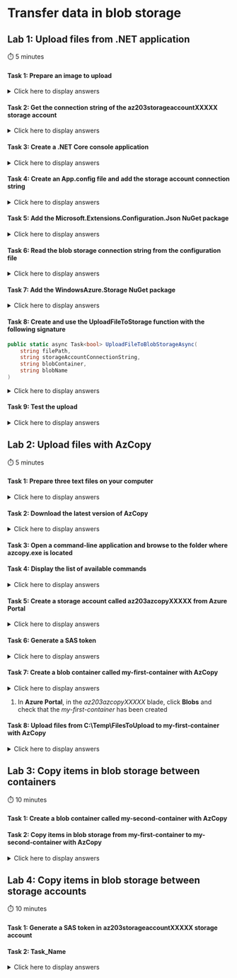 # Transfer data in blob storage

## Lab 1: Upload files from .NET application 

:stopwatch: 5 minutes

#### Task 1: Prepare an image to upload

<details>
<summary>Click here to display answers</summary>

1. Open a web browser and go to [https://upload.wikimedia.org/wikipedia/en/thumb/3/3a/Avanade_logo17.png/250px-Avanade_logo17.png](https://upload.wikimedia.org/wikipedia/en/thumb/3/3a/Avanade_logo17.png/250px-Avanade_logo17.png)

1. Download the image on your computer

</details>

#### Task 2: Get the connection string of the az203storageaccountXXXXX storage account

<details>
<summary>Click here to display answers</summary>

1. In [**Azure Portal**](https://portal.azure.com), in the **Favorites** menu, click **Storage accounts**

1. Click *az203storageaccountXXXXX* created in the previous lab

1. In the **Storage account** blade, click **Access keys** in the menu

1. In the **Access keys** blade, copy the **Connection string** of the master key

</details>

#### Task 3: Create a .NET Core console application

<details>
<summary>Click here to display answers</summary>

1. Open **Visual Studio**

1. Click the menu **File** > **New** > **Project...**

1. In the **New Project** window, expand **Visual C#** and select **.NET Core**, then select **Console App (.NET Core)**

1. Next to **Name**, type *BlobStorageSample*

1. Click **OK**

</details>

#### Task 4: Create an App.config file and add the storage account connection string

<details>
<summary>Click here to display answers</summary>

1. In **Visual Studio**, right-click the *BlobStorageSample* project and select **Add** > **New Item...**

1. In the **Add New Item - BlobStorageSample** window, select **JSON File**

1. Next to **Name**, type *appsettings.json*

1. Click **Add**

1. Open the *appsettings.json* file

1. Add the *ConnectionStrings* section

1. Add *Storage* and paste the connection string

1. In the **Solution Explorer**, right-click the *appsettings.json* file, displays the **Properties**

1. In the **Properties**, next to **Copy to Output Directory** select **Copy always**

</details>

#### Task 5: Add the Microsoft.Extensions.Configuration.Json NuGet package

<details>
<summary>Click here to display answers</summary>

1. In **Visual Studio**, right-click the *BlobStorageSample* project and select **Manage NuGet Packages...**

1. In **NuGet: BlobStorageSample**, select the **Browse** tab

1. Search and select *Microsoft.Extensions.Configuration.Json*

1. Click **Install**

1. In the **License Acceptance** popup, click **I Accept**

1. Close **NuGet: BlobStorageSample**

</details>

#### Task 6: Read the blob storage connection string from the configuration file

<details>
<summary>Click here to display answers</summary>

1. In the **Main** method, add the following code:

    ```csharp
    var configuration = new ConfigurationBuilder()
        .SetBasePath(Directory.GetCurrentDirectory())
        .AddJsonFile("appsettings.json", 
            optional: true, 
            reloadOnChange: true)
        .Build();

    var connectionstring = ConfigurationExtensions
        .GetConnectionString(configuration, "Storage");
    ```

</details>

#### Task 7: Add the WindowsAzure.Storage NuGet package

<details>
<summary>Click here to display answers</summary>

1. In **Visual Studio**, right-click the *BlobStorageSample* project and select **Manage NuGet Packages...**

1. In **NuGet: BlobStorageSample**, select the **Browse** tab

1. Search and select *WindowsAzure.Storage*

1. Click **Install**

1. In the **License Acceptance** popup, click **I Accept**

1. Close **NuGet: BlobStorageSample**

</details>

#### Task 8: Create and use the UploadFileToStorage function with the following signature

```csharp
public static async Task<bool> UploadFileToBlobStorageAsync(
    string filePath,
    string storageAccountConnectionString,
    string blobContainer,
    string blobName
)
```

<details>
<summary>Click here to display answers</summary>

1. Implement the **UploadFileToBlobStorageAsync** method as below:

    ```csharp
    public static async Task<bool> UploadFileToBlobStorageAsync(
        string filePath,
        string storageAccountConnectionString,
        string blobContainer,
        string blobName
    )
    {
        CloudStorageAccount storageAccount = CloudStorageAccount.Parse(storageAccountConnectionString);
        CloudBlobClient blobClient = storageAccount.CreateCloudBlobClient();
        CloudBlobContainer container = blobClient.GetContainerReference(blobContainer);
        CloudBlockBlob blockBlob = container.GetBlockBlobReference(blobName);

        using (var fileStream = File.Open(filePath, FileMode.Open))
        {
            await blockBlob.UploadFromStreamAsync(fileStream);
        }

        return await Task.FromResult(true);
    }
    ```

1. In the **Main** method, replace *XXXXX* with the image file path and add the following code:

    ```csharp
    UploadFileToBlobStorageAsync(
        XXXXX,
        connectionstring,
        "az203-blob-storage",
        "AvanadeLogo.png")
        .GetAwaiter()
        .GetResult();
    ```

</details>

#### Task 9: Test the upload

<details>
<summary>Click here to display answers</summary>

1. Click the menu **Debug** > **Start Debugging** to start debugging the solution

1. After completion, check the blob storage from **Azure Portal** or from **Microsoft Azure Storage Explorer**

</details>

## Lab 2: Upload files with AzCopy

:stopwatch: 5 minutes

#### Task 1: Prepare three text files on your computer

<details>
<summary>Click here to display answers</summary>

1. Create a folder called *Temp* on *C:\\*

1. Create a subfolder called *FilesToUpload* in the *C:\Temp* folder

1. In the *FilesToUpload* folder, create a new text file called *Alpha.txt*, and write Alpha in the file

1. In the *FilesToUpload* folder, create a new text file called *Beta.txt*, and write Beta in the file

1. In the *FilesToUpload* folder, create a new text file called *Omega.txt*, and write Omega in the file

</details>

#### Task 2: Download the latest version of AzCopy

<details>
<summary>Click here to display answers</summary>

* [Windows](https://aka.ms/downloadazcopy-v10-windows

* [Linux](https://aka.ms/downloadazcopy-v10-linux)

* [MacOS](https://aka.ms/downloadazcopy-v10-mac)

</details>

#### Task 3: Open a command-line application and browse to the folder where azcopy.exe is located

#### Task 4: Display the list of available commands

<details>
<summary>Click here to display answers</summary>

1. Launch the following command:

    ```bat
    .\azcopy --help
    ```

</details>

#### Task 5: Create a storage account called az203azcopyXXXXX from Azure Portal

<details>
<summary>Click here to display answers</summary>

1. In [**Azure Portal**](https://portal.azure.com), in the **Favorites** menu, click **Create a resource**

1. In the **Azure Marketplace**, select **Storage**, then select **Storage account**

1. Next to **Subscription**, select a valid and active subscription

1. Next to **Resource group**, click **Create new**

1. In the popup, under **Name**, type *az203-rg*, then click **OK**

1. Next to **Storage account name**, type *az203azcopyXXXXX* (replace XXXXX by a unique name)

1. Next to **Location**, select the location nearest to your location

1. Next to **Performance**, check **Standard**

1. Next to **Account kind**, select **StorageV2 (general purpose v2)**

1. Next to **Replication**, select **Read-access-geo-redundant storage (RA-GRS)**

1. Next to **Access tier (default)**, select **Hot**

1. Click **Review + create**

1. After completion of validation, click **Create**s

</details>

#### Task 6: Generate a SAS token

<details>
<summary>Click here to display answers</summary>

1. In **Azure Portal**, in the *az203azcopyXXXXX* blade, click  **Shared access signature**

1. Click the **Generate SAS connection string** button

1. Copy the **SAS token**

</details>

#### Task 7: Create a blob container called my-first-container with AzCopy

<details>
<summary>Click here to display answers</summary>

1. Prepare the command by replacing XXXXX with the unique name, and by adding the SAS token at the end of the URL

    ```bat
    .\azcopy make "https://az203azcopyXXXXX.blob.core.windows.net/my-first-container"
    ```

1. Launch the command

    The following message should appear:
    ```text
    Successfully created the resource.
    ```

</details>

1. In **Azure Portal**, in the *az203azcopyXXXXX* blade, click **Blobs** and check that the *my-first-container* has been created

#### Task 8: Upload files from C:\Temp\FilesToUpload to my-first-container with AzCopy

<details>
<summary>Click here to display answers</summary>

1. Prepare the command by replacing XXXXX with the unique name, and by adding the SAS token at the end of the URL

    ```bat
    .\azcopy copy "C:\Temp\FilesToUpload\*.txt" "https://az203azcopyXXXXX.blob.core.windows.net/my-first-container"
    ```

1. Launch the command

1. In **Azure Portal**, go to the *my-first-container*, and check that the files have been uploaded

</details>

## Lab 3: Copy items in blob storage between containers

:stopwatch: 10 minutes

#### Task 1: Create a blob container called my-second-container with AzCopy

#### Task 2: Copy items in blob storage from my-first-container to my-second-container with AzCopy

<details>
<summary>Click here to display answers</summary>

1. Prepare the command by replacing XXXXX with the unique name, and by adding the SAS token at the end of both URLs

    ```bat
    .\azcopy copy "https://az203azcopyXXXXX.blob.core.windows.net/my-first-container" "https://az203azcopyXXXXX.blob.core.windows.net/my-second-container" --recursive=true
    ```

1. Launch the command

1. In **Azure Portal**, go to the *my-second-container*, and check that the files have been uploaded

</details>

## Lab 4: Copy items in blob storage between storage accounts

:stopwatch: 10 minutes

#### Task 1: Generate a SAS token in az203storageaccountXXXXX storage account

#### Task 2: Task_Name

<details>
<summary>Click here to display answers</summary>

1. Prepare the command by replacing XXXXX with the unique name, and by adding the proper SAS token at the end of both URLs

    ```bat
    .\azcopy copy "https://az203azcopyXXXXX.blob.core.windows.net/my-first-container" "https://az203storageaccountXXXXX.blob.core.windows.net/az203-blob-storage" --recursive=true
    ```

1. Launch the command

1. In **Azure Portal**, go to the *az203-blob-storage* container, and check that the files have been uploaded

</details>